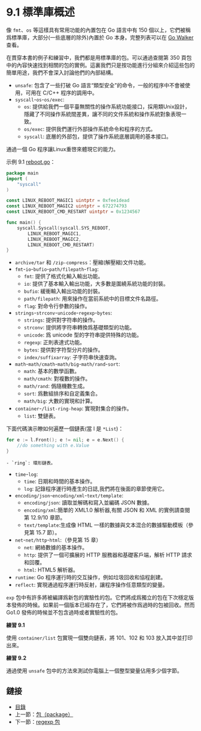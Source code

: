 # 9.1 標準庫概述

像 `fmt`、`os` 等這樣具有常用功能的內置包在 Go 語言中有 150 個以上，它們被稱爲標準庫，大部分(一些底層的除外)內置於 Go 本身。完整列表可以在 [Go Walker](https://gowalker.org/search?q=gorepos) 查看。

在貫穿本書的例子和練習中，我們都是用標準庫的包。可以通過查閱第 350 頁包中的內容快速找到相關的包的實例。這裏我們只是按功能進行分組來介紹這些包的簡單用途，我們不會深入討論他們的內部結構。

- `unsafe`: 包含了一些打破 Go 語言“類型安全”的命令，一般的程序中不會被使用，可用在 C/C++ 程序的調用中。
- `syscall`-`os`-`os/exec`:  
	- `os`: 提供給我們一個平臺無關性的操作系統功能接口，採用類Unix設計，隱藏了不同操作系統間差異，讓不同的文件系統和操作系統對象表現一致。  
	- `os/exec`: 提供我們運行外部操作系統命令和程序的方式。  
	- `syscall`: 底層的外部包，提供了操作系統底層調用的基本接口。

通過一個 Go 程序讓Linux重啓來體現它的能力。

示例 9.1 [reboot.go](examples/chapter_9/reboot.go)：

```go
package main
import (
	"syscall"
)

const LINUX_REBOOT_MAGIC1 uintptr = 0xfee1dead
const LINUX_REBOOT_MAGIC2 uintptr = 672274793
const LINUX_REBOOT_CMD_RESTART uintptr = 0x1234567

func main() {
	syscall.Syscall(syscall.SYS_REBOOT,
		LINUX_REBOOT_MAGIC1,
		LINUX_REBOOT_MAGIC2,
		LINUX_REBOOT_CMD_RESTART)
}
```

- `archive/tar` 和 `/zip-compress`：壓縮(解壓縮)文件功能。
- `fmt`-`io`-`bufio`-`path/filepath`-`flag`:  
	- `fmt`: 提供了格式化輸入輸出功能。  
	- `io`: 提供了基本輸入輸出功能，大多數是圍繞系統功能的封裝。  
	- `bufio`: 緩衝輸入輸出功能的封裝。  
	- `path/filepath`: 用來操作在當前系統中的目標文件名路徑。  
	- `flag`: 對命令行參數的操作。　　
- `strings`-`strconv`-`unicode`-`regexp`-`bytes`:  
	- `strings`: 提供對字符串的操作。  
	- `strconv`: 提供將字符串轉換爲基礎類型的功能。
	- `unicode`: 爲 unicode 型的字符串提供特殊的功能。
	- `regexp`: 正則表達式功能。  
	- `bytes`: 提供對字符型分片的操作。  
	- `index/suffixarray`: 子字符串快速查詢。
- `math`-`math/cmath`-`math/big`-`math/rand`-`sort`:  
	- `math`: 基本的數學函數。  
	- `math/cmath`: 對複數的操作。  
	- `math/rand`: 僞隨機數生成。  
	- `sort`: 爲數組排序和自定義集合。  
	- `math/big`: 大數的實現和計算。  　　
- `container`-`/list-ring-heap`: 實現對集合的操作。  
	- `list`: 雙鏈表。

下面代碼演示瞭如何遍歷一個鏈表(當 l 是 `*List`)：

```go
for e := l.Front(); e != nil; e = e.Next() {
	//do something with e.Value
}
```

	- `ring`: 環形鏈表。

- `time`-`log`:  
	- `time`: 日期和時間的基本操作。  
	- `log`: 記錄程序運行時產生的日誌,我們將在後面的章節使用它。
- `encoding/json`-`encoding/xml`-`text/template`:
	- `encoding/json`: 讀取並解碼和寫入並編碼 JSON 數據。  
	- `encoding/xml`:簡單的 XML1.0 解析器,有關 JSON 和 XML 的實例請查閱第 12.9/10 章節。  
	- `text/template`:生成像 HTML 一樣的數據與文本混合的數據驅動模板（參見第 15.7 節）。  
- `net`-`net/http`-`html`:（參見第 15 章）
	- `net`: 網絡數據的基本操作。  
	- `http`: 提供了一個可擴展的 HTTP 服務器和基礎客戶端，解析 HTTP 請求和回覆。  
	- `html`: HTML5 解析器。  
- `runtime`: Go 程序運行時的交互操作，例如垃圾回收和協程創建。  
- `reflect`: 實現通過程序運行時反射，讓程序操作任意類型的變量。  

`exp` 包中有許多將被編譯爲新包的實驗性的包。它們將成爲獨立的包在下次穩定版本發佈的時候。如果前一個版本已經存在了，它們將被作爲過時的包被回收。然而 Go1.0 發佈的時候並不包含過時或者實驗性的包。

**練習 9.1**

使用 `container/list` 包實現一個雙向鏈表，將 101、102 和 103 放入其中並打印出來。

**練習 9.2**

通過使用 `unsafe` 包中的方法來測試你電腦上一個整型變量佔用多少個字節。

## 鏈接

- [目錄](directory.md)
- 上一節：[包（package）](09.0.md)
- 下一節：[regexp 包](09.2.md)
